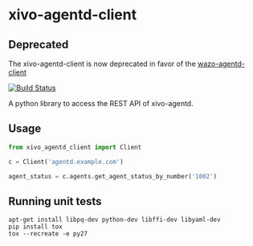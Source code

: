 # xivo-agentd-client

## Deprecated

The xivo-agentd-client is now deprecated in favor of the [wazo-agentd-client](https://github.com/wazo-pbx/wazo-agentd-client/)

[![Build Status](https://jenkins.wazo.community/buildStatus/icon?job=xivo-agentd-client)](https://jenkins.wazo.community/job/xivo-agentd-client)

A python library to access the REST API of xivo-agentd.

## Usage

```python
from xivo_agentd_client import Client

c = Client('agentd.example.com')

agent_status = c.agents.get_agent_status_by_number('1002')
```


Running unit tests
------------------

```
apt-get install libpq-dev python-dev libffi-dev libyaml-dev
pip install tox
tox --recreate -e py27
```
